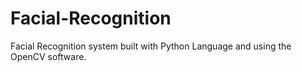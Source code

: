 # Facial-Recognition
Facial Recognition system built with Python Language and using the OpenCV software. 
